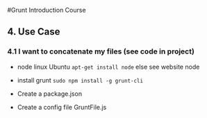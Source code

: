 #Grunt Introduction Course

## 4. Use Case

### 4.1 I want to concatenate my files  (see code in project)

 * node linux Ubuntu `apt-get install node` else see website node

 * install grunt `sudo npm install -g grunt-cli`

 * Create a package.json

 * Create a config file GruntFile.js